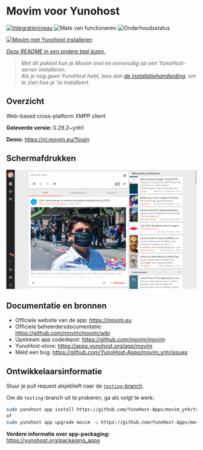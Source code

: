 <!--
NB: Deze README is automatisch gegenereerd door <https://github.com/YunoHost/apps/tree/master/tools/readme_generator>
Hij mag NIET handmatig aangepast worden.
-->

# Movim voor Yunohost

[![Integratieniveau](https://apps.yunohost.org/badge/integration/movim)](https://ci-apps.yunohost.org/ci/apps/movim/)
![Mate van functioneren](https://apps.yunohost.org/badge/state/movim)
![Onderhoudsstatus](https://apps.yunohost.org/badge/maintained/movim)

[![Movim met Yunohost installeren](https://install-app.yunohost.org/install-with-yunohost.svg)](https://install-app.yunohost.org/?app=movim)

*[Deze README in een andere taal lezen.](./ALL_README.md)*

> *Met dit pakket kun je Movim snel en eenvoudig op een YunoHost-server installeren.*  
> *Als je nog geen YunoHost hebt, lees dan [de installatiehandleiding](https://yunohost.org/install), om te zien hoe je 'm installeert.*

## Overzicht

Web-based cross-platform XMPP client

**Geleverde versie:** 0.29.2~ynh1

**Demo:** <https://nl.movim.eu/?login>

## Schermafdrukken

![Schermafdrukken van Movim](./doc/screenshots/movim.png)

## Documentatie en bronnen

- Officiele website van de app: <https://movim.eu>
- Officiele beheerdersdocumentatie: <https://github.com/movim/movim/wiki>
- Upstream app codedepot: <https://github.com/movim/movim>
- YunoHost-store: <https://apps.yunohost.org/app/movim>
- Meld een bug: <https://github.com/YunoHost-Apps/movim_ynh/issues>

## Ontwikkelaarsinformatie

Stuur je pull request alsjeblieft naar de [`testing`-branch](https://github.com/YunoHost-Apps/movim_ynh/tree/testing).

Om de `testing`-branch uit te proberen, ga als volgt te werk:

```bash
sudo yunohost app install https://github.com/YunoHost-Apps/movim_ynh/tree/testing --debug
of
sudo yunohost app upgrade movim -u https://github.com/YunoHost-Apps/movim_ynh/tree/testing --debug
```

**Verdere informatie over app-packaging:** <https://yunohost.org/packaging_apps>
